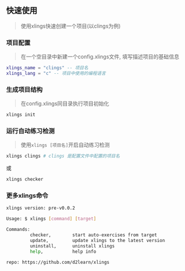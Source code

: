 ## 快速使用

> 使用xlings快速创建一个项目(以clings为例)

### 项目配置

> 在一个空目录中新建一个config.xlings文件, 填写描述项目的基础信息

```lua
xlings_name = "clings" -- 项目名
xlings_lang = "c" -- 项目中使用的编程语言
```

### 生成项目结构

> 在config.xlings同目录执行项目初始化

```bash
xlings init
```

### 运行自动练习检测

> 使用`xlings [项目名]`开启自动练习检测

```bash
xlings clings # clings 是配置文件中配置的项目名
```

或

```bash
xlings checker
```

### 更多xlings命令

```bash
xlings version: pre-v0.0.2

Usage: $ xlings [command] [target]

Commands:
         checker,        start auto-exercises from target
         update,         update xlings to the latest version
         uninstall,      uninstall xlings
         help,           help info

repo: https://github.com/d2learn/xlings
```
